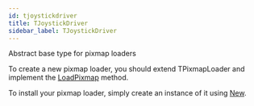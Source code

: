 ```yaml
---
id: tjoystickdriver
title: TJoystickDriver
sidebar_label: TJoystickDriver
---
```


Abstract base type for pixmap loaders



To create a new pixmap loader, you should extend TPixmapLoader and implement the [LoadPixmap](../../../brl/brl.pixmap/tpixmaploader/#method-loadpixmap-tpixmap-stream-tstream-abstract) method.

To install your pixmap loader, simply create an instance of it using [New](../../../brl/brl.blitz/#new)</font>.


